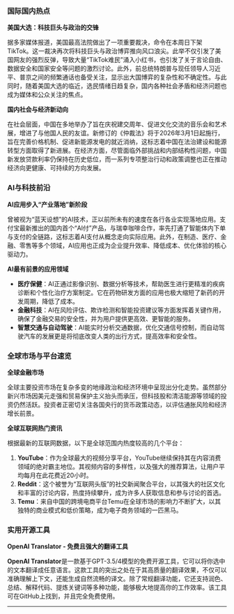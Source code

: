 ### **国际国内热点**

**美国大选：科技巨头与政治的交锋**

据多家媒体报道，美国最高法院做出了一项重要裁决，命令在本周日下架TikTok。这一裁决再次将科技巨头与政治博弈推向风口浪尖。此举不仅引发了美国网友的强烈反弹，导致大量“TikTok难民”涌入小红书，也引发了关于言论自由、数据安全和国家安全等问题的激烈讨论。此外，前总统特朗普与现任领导人习近平、普京之间的频繁通话也备受关注，显示出大国博弈的复杂性和不确定性。与此同时，随着美国大选的临近，选民情绪日趋复杂，国内各种社会矛盾和经济问题也成为媒体和公众关注的焦点。

**国内社会与经济新动向**

在社会层面，中国在多地举办了旨在庆祝建交周年、促进文化交流的音乐会和艺术展，增进了与他国人民的友谊。新修订的《仲裁法》将于2026年3月1日起施行，旨在完善价格机制、促进新能源发电的就近消纳，这标志着中国在法治建设和能源转型方面取得了新进展。在经济方面，尽管面临外部挑战和内部结构性问题，中国新发放贷款利率仍保持在历史低位，而一系列专项整治行动和政策调整也正在推动经济向更健康、可持续的方向发展。

### **AI与科技前沿**

**AI应用步入“产业落地”新阶段**

曾被视为“蓝天设想”的AI技术，正以前所未有的速度在各行各业实现落地应用。支付宝最新推出的国内首个“AI付”产品，与瑞幸咖啡合作，率先打通了智能体内下单与支付的全链路，这标志着AI支付从概念走向实际应用。此外，在制造、医疗、金融、零售等多个领域，AI应用也正成为企业提升效率、降低成本、优化体验的核心驱动力。

**AI最有前景的应用领域**

* **医疗保健**：AI正通过影像识别、数据分析等技术，帮助医生进行更精准的疾病诊断和个性化治疗方案制定。它在药物研发方面的应用也极大缩短了新药的开发周期，降低了成本。
* **金融科技**：AI在风险评估、欺诈检测和智能投资建议等方面发挥着关键作用，确保了金融交易的安全性，并为用户提供更高效、更智能的服务。
* **智慧交通与自动驾驶**：AI能实时分析交通数据，优化交通信号控制，而自动驾驶汽车的发展更是将彻底改变人类的出行方式，提高效率和安全性。

### **全球市场与平台速览**

**全球金融市场**

全球主要投资市场在复杂多变的地缘政治和经济环境中呈现出分化走势。虽然部分新兴市场因美元走强和贸易保护主义抬头而承压，但科技股和清洁能源等领域的投资仍然活跃。投资者正密切关注各国央行的货币政策动态，以评估通胀风险和经济增长前景。

**全球互联网热门资讯**

根据最新的互联网数据，以下是全球范围内热度较高的几个平台：

1.  **YouTube**：作为全球最大的视频分享平台，YouTube继续保持其在内容消费领域的绝对霸主地位。其视频内容的多样性，以及强大的推荐算法，让用户平均每月在此花费近20小时。
2.  **Reddit**：这个被誉为“互联网头版”的社交新闻聚合平台，以其强大的社区文化和丰富的讨论内容，热度持续攀升，成为许多人获取信息和参与讨论的首选。
3.  **Temu**：来自中国的跨境电商平台Temu在全球市场的影响力不断扩大，以其独特的商业模式和低价策略，成为电子商务领域的一匹黑马。

### **实用开源工具**

**OpenAI Translator - 免费且强大的翻译工具**

**OpenAI Translator**是一款基于GPT-3.5/4模型的免费开源工具，它可以将你选中的文本翻译成任意语言。这款工具的突出之处在于其高质量的翻译效果，不仅可以准确理解上下文，还能生成自然流畅的译文。除了常规翻译功能，它还支持润色、总结、解释代码、提炼关键词等多种功能，能够极大地提高你的工作效率。该工具可在GitHub上找到，并且完全免费使用。

---
